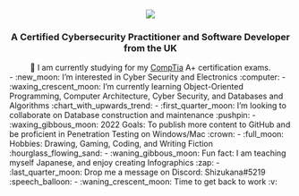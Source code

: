 <h1 align="center">
  <img src="https://readme-typing-svg.herokuapp.com/?font=Righteous&size=35&center=true&vCenter=true&width=500&height=70&duration=4000&lines=Hello,+I'm+John+Dunbar!;"/>
</h1>

<h3 align="center">A Certified Cybersecurity Practitioner and Software Developer from the UK</h3>

<div align="center">
  🌱 I am currently studying for my <a href="https://www.comptia.org/">CompTia</a> A+ certification exams.
</div>
- :new_moon: I’m interested in Cyber Security and Electronics :computer:
- :waxing_crescent_moon: I’m currently learning Object-Oriented Programming, Computer Architecture, Cyber Security, and Databases and Algorithms :chart_with_upwards_trend:
- :first_quarter_moon: I’m looking to collaborate on Database construction and maintenance :pushpin:
- :waxing_gibbous_moon: 2022 Goals: To publish more content to GitHub and be proficient in Penetration Testing on Windows/Mac :crown:
- :full_moon: Hobbies: Drawing, Gaming, Coding, and Writing Fiction :hourglass_flowing_sand:
- :waning_gibbous_moon: Fun fact: I am teaching myself Japanese, and enjoy creating Infographics :zap:
- :last_quarter_moon: Drop me a message on Discord: Shizukana#5219 :speech_balloon:
- :waning_crescent_moon: Time to get back to work :v:

<!---
JohnDunbar21/JohnDunbar21 is a ✨ special ✨ repository because its `README.md` (this file) appears on your GitHub profile.
You can click the Preview link to take a look at your changes.
--->

